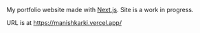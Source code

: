My portfolio website made with [Next.js](https://nextjs.org/).
Site is a work in progress.

URL is at https://manishkarki.vercel.app/
